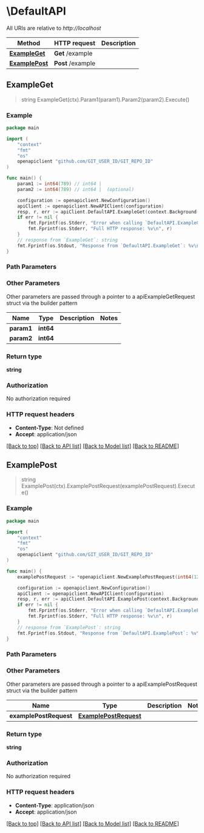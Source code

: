 # \DefaultAPI

All URIs are relative to *http://localhost*

Method | HTTP request | Description
------------- | ------------- | -------------
[**ExampleGet**](DefaultAPI.md#ExampleGet) | **Get** /example | 
[**ExamplePost**](DefaultAPI.md#ExamplePost) | **Post** /example | 



## ExampleGet

> string ExampleGet(ctx).Param1(param1).Param2(param2).Execute()



### Example

```go
package main

import (
	"context"
	"fmt"
	"os"
	openapiclient "github.com/GIT_USER_ID/GIT_REPO_ID"
)

func main() {
	param1 := int64(789) // int64 | 
	param2 := int64(789) // int64 |  (optional)

	configuration := openapiclient.NewConfiguration()
	apiClient := openapiclient.NewAPIClient(configuration)
	resp, r, err := apiClient.DefaultAPI.ExampleGet(context.Background()).Param1(param1).Param2(param2).Execute()
	if err != nil {
		fmt.Fprintf(os.Stderr, "Error when calling `DefaultAPI.ExampleGet``: %v\n", err)
		fmt.Fprintf(os.Stderr, "Full HTTP response: %v\n", r)
	}
	// response from `ExampleGet`: string
	fmt.Fprintf(os.Stdout, "Response from `DefaultAPI.ExampleGet`: %v\n", resp)
}
```

### Path Parameters



### Other Parameters

Other parameters are passed through a pointer to a apiExampleGetRequest struct via the builder pattern


Name | Type | Description  | Notes
------------- | ------------- | ------------- | -------------
 **param1** | **int64** |  | 
 **param2** | **int64** |  | 

### Return type

**string**

### Authorization

No authorization required

### HTTP request headers

- **Content-Type**: Not defined
- **Accept**: application/json

[[Back to top]](#) [[Back to API list]](../README.md#documentation-for-api-endpoints)
[[Back to Model list]](../README.md#documentation-for-models)
[[Back to README]](../README.md)


## ExamplePost

> string ExamplePost(ctx).ExamplePostRequest(examplePostRequest).Execute()



### Example

```go
package main

import (
	"context"
	"fmt"
	"os"
	openapiclient "github.com/GIT_USER_ID/GIT_REPO_ID"
)

func main() {
	examplePostRequest := *openapiclient.NewExamplePostRequest(int64(123)) // ExamplePostRequest | 

	configuration := openapiclient.NewConfiguration()
	apiClient := openapiclient.NewAPIClient(configuration)
	resp, r, err := apiClient.DefaultAPI.ExamplePost(context.Background()).ExamplePostRequest(examplePostRequest).Execute()
	if err != nil {
		fmt.Fprintf(os.Stderr, "Error when calling `DefaultAPI.ExamplePost``: %v\n", err)
		fmt.Fprintf(os.Stderr, "Full HTTP response: %v\n", r)
	}
	// response from `ExamplePost`: string
	fmt.Fprintf(os.Stdout, "Response from `DefaultAPI.ExamplePost`: %v\n", resp)
}
```

### Path Parameters



### Other Parameters

Other parameters are passed through a pointer to a apiExamplePostRequest struct via the builder pattern


Name | Type | Description  | Notes
------------- | ------------- | ------------- | -------------
 **examplePostRequest** | [**ExamplePostRequest**](ExamplePostRequest.md) |  | 

### Return type

**string**

### Authorization

No authorization required

### HTTP request headers

- **Content-Type**: application/json
- **Accept**: application/json

[[Back to top]](#) [[Back to API list]](../README.md#documentation-for-api-endpoints)
[[Back to Model list]](../README.md#documentation-for-models)
[[Back to README]](../README.md)

